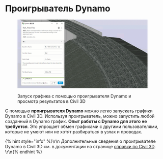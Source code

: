 # Проигрыватель Dynamo

<figure><img src="../.gitbook/assets/Rail_PlaceTies_Player (1).gif" alt=""><figcaption><p>Запуск графика с помощью проигрывателя Dynamo и просмотр результатов в Civil 3D</p></figcaption></figure>

С помощью **проигрывателя Dynamo** можно легко запускать графики Dynamo в Civil 3D. Используя проигрыватель, можно запустить любой созданный в Dynamo график. **Опыт работы с Dynamo для этого не требуется**. Это упрощает обмен графиками с другими пользователями, которые не умеют или не хотят разбираться в узлах и проводах.

{% hint style="info" %}\r\n Дополнительные сведения о проигрывателе Dynamo в Civil 3D см. в документации на странице [справки по Civil 3D](https://help.autodesk.com/view/CIV3D/2024/RUS/?guid=Civil3D_Dynamo_Dynamo_Player_html). \r\n{% endhint %}
